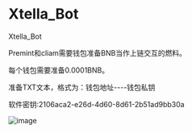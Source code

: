 # Xtella_Bot
Xtella_Bot

Premint和cliam需要钱包准备BNB当作上链交互的燃料。

每个钱包需要准备0.0001BNB。

准备TXT文本，格式为：钱包地址----钱包私钥

软件密钥:2106aca2-e26d-4d60-8d61-2b51ad9bb30a

![image](https://github.com/user-attachments/assets/747ac13c-869e-4936-98c8-16123509a2cd)
